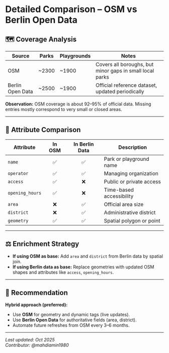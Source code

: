 # Detailed Comparison – OSM vs Berlin Open Data

## 🗺️ Coverage Analysis
| Source | Parks | Playgrounds | Notes |
|---------|--------|--------------|--------|
| OSM | ~2300 | ~1900 | Covers all boroughs, but minor gaps in small local parks |
| Berlin Open Data | ~2500 | ~1900 | Official reference dataset, updated periodically |

**Observation:** OSM coverage is about 92–95% of official data. Missing entries mostly correspond to very small or closed areas.

---

## 🧾 Attribute Comparison

| Attribute | In OSM | In Berlin Data | Description |
|------------|:------:|:---------------:|-------------|
| `name` | ✅ | ✅ | Park or playground name |
| `operator` | ✅ | ✅ | Managing organization |
| `access` | ✅ | ❌ | Public or private access |
| `opening_hours` | ✅ | ❌ | Time-based accessibility |
| `area` | ❌ | ✅ | Official area size |
| `district` | ❌ | ✅ | Administrative district |
| `geometry` | ✅ | ✅ | Spatial polygon or point |

---

## ⚖️ Enrichment Strategy
- **If using OSM as base:** Add `area` and `district` from Berlin data by spatial join.
- **If using Berlin data as base:** Replace geometries with updated OSM shapes and attributes like `access`, `opening_hours`.

---

## 📌 Recommendation
**Hybrid approach (preferred):**
- Use **OSM** for geometry and dynamic tags (live updates).
- Use **Berlin Open Data** for authoritative fields (area, district).
- Automate future refreshes from OSM every 3–6 months.

---

_Last updated: Oct 2025_  
_Contributor: @mahdiamin1980_
